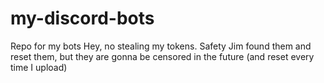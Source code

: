 # my-discord-bots
Repo for my bots
Hey, no stealing my tokens. Safety Jim found them and reset them, but they are gonna be censored in the future (and reset every time I upload)
